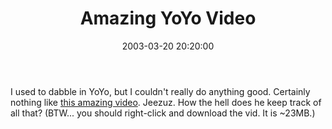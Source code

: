 ﻿---
layout: post
title: "Amazing YoYo Video"
comments: false
date: 2003-03-20 20:20:00
updated: 2004-10-22 22:18:00
categories:
 - Books, Music, TV and Movies
subtext-id: 6b50f13c-90ca-494a-acf0-f0bdca3ae047
alias: /blog/Amazing-YoYo-Video.aspx
---


I used to dabble in YoYo, but I couldn't really do anything good. Certainly nothing like [this amazing video](http://www.yoyofreaks.com/video/Grindslave.mpg). Jeezuz. How the hell does he keep track of all that? (BTW... you should right-click and download the vid. It is ~23MB.)

